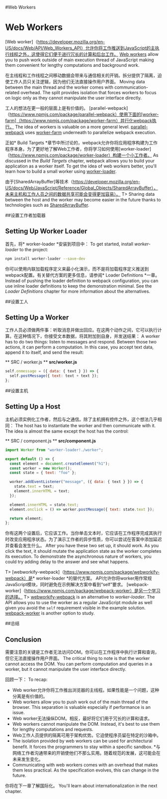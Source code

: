 #Web Workers
# Web Workers

[Web worker]（https://developer.mozilla.org/en-US/docs/Web/API/Web_Workers_API）允许你将工作推送到JavaScript的主执行线程之外，这使得它们便于进行冗长的计算和后台工作。
[Web workers](https://developer.mozilla.org/en-US/docs/Web/API/Web_Workers_API) allow you to push work outside of main execution thread of JavaScript making them convenient for lengthy computations and background work.

在主线程和工作线程之间移动数据会带来与通信相关的开销。拆分提供了隔离，迫使工作人员只关注逻辑，因为他们无法直接操作用户界面。
Moving data between the main thread and the worker comes with communication-related overhead. The split provides isolation that forces workers to focus on logic only as they cannot manipulate the user interface directly.

工人的想法在更一般的层面上是有价值的。 [parallel-webpack]（https://www.npmjs.com/package/parallel-webpack）使用下面的[worker-farm]（https://www.npmjs.com/package/worker-farm）并行化webpack执行。
The idea of workers is valuable on a more general level. [parallel-webpack](https://www.npmjs.com/package/parallel-webpack) uses [worker-farm](https://www.npmjs.com/package/worker-farm) underneath to parallelize webpack execution.

正如* Build Targets *章节中所讨论的，webpack允许你将应用程序构建为工作程序本身。为了更好地了解Web工作者，你将学习如何使用[worker-loader]（https://www.npmjs.com/package/worker-loader）构建一个小工作者。
As discussed in the *Build Targets* chapter, webpack allows you to build your application as a worker itself. To get the idea of web workers better, you'll learn how to build a small worker using [worker-loader](https://www.npmjs.com/package/worker-loader).

由于[SharedArrayBuffer]等技术（https://developer.mozilla.org/en-US/docs/Web/JavaScript/Reference/Global_Objects/SharedArrayBuffer），未来主机和工作人员之间的数据共享可能会变得更加容易）。
T> Sharing data between the host and the worker may become easier in the future thanks to technologies such as [SharedArrayBuffer](https://developer.mozilla.org/en-US/docs/Web/JavaScript/Reference/Global_Objects/SharedArrayBuffer).

##设置工作者加载器
## Setting Up Worker Loader

首先，将* worker-loader *安装到项目中：
To get started, install *worker-loader* to the project:

```bash
npm install worker-loader --save-dev
```

你可以使用内联加载程序定义来最小化演示，而不是将加载程序定义推送到webpack配置。有关替代方案的更多信息，请参阅* Loader Definitions *一章。
Instead of pushing the loader definition to webpack configuration, you can use inline loader definitions to keep the demonstration minimal. See the *Loader Definitions* chapter for more information about the alternatives.

##设置工人
## Setting Up a Worker

工作人员必须做两件事：听取消息并做出回应。在这两个动作之间，它可以执行计算。在这种情况下，你接受文本数据，将其附加到自身，并发送结果：
A worker has to do two things: listen to messages and respond. Between those two actions, it can perform a computation. In this case, you accept text data, append it to itself, and send the result:

** SRC / worker.js **
**src/worker.js**

```javascript
self.onmessage = ({ data: { text } }) => {
  self.postMessage({ text: text + text });
};
```

##设置主机
## Setting Up a Host

主机必须实例化工作者，然后与之通信。除了主机拥有控件之外，这个想法几乎相同：
The host has to instantiate the worker and then communicate with it. The idea is almost the same except the host has the control:

** SRC / component.js **
**src/component.js**

```javascript
import Worker from "worker-loader!./worker";

export default () => {
  const element = document.createElement("h1");
  const worker = new Worker();
  const state = { text: "foo" };

  worker.addEventListener("message", ({ data: { text } }) => {
    state.text = text;
    element.innerHTML = text;
  });

  element.innerHTML = state.text;
  element.onclick = () => worker.postMessage({ text: state.text });

  return element;
};
```

你有这两个设置后，它应该工作。当你单击文本时，它应该在工作程序完成其执行时改变应用程序状态。为了演示工作者的异步性质，你可以尝试在答案中添加延迟并查看会发生什么。
After you have these two set up, it should work. As you click the text, it should mutate the application state as the worker completes its execution. To demonstrate the asynchronous nature of workers, you could try adding delay to the answer and see what happens.

T> [webworkify-webpack]（https://www.npmjs.com/package/webworkify-webpack）是* worker-loader *的替代方案。 API允许你将worker用作常规JavaScript模块，同时避免在示例解决方案中看到“self”要求。 [webpack-worker]（https://www.npmjs.com/package/webpack-worker）是另一个学习的选择。
T> [webworkify-webpack](https://www.npmjs.com/package/webworkify-webpack) is an alternative to *worker-loader*. The API allows you to use the worker as a regular JavaScript module as well given you avoid the `self` requirement visible in the example solution. [webpack-worker](https://www.npmjs.com/package/webpack-worker) is another option to study.

##总结
## Conclusion

需要注意的关键是工作者无法访问DOM。你可以在工作程序中执行计算和查询，但它无法直接操作用户界面。
The critical thing to note is that the worker cannot access the DOM. You can perform computation and queries in a worker, but it cannot manipulate the user interface directly.

回顾一下：
To recap:

* Web worker允许你将工作推出浏览器的主线程。如果性能是一个问题，这种分离是有价值的。
* Web workers allow you to push work out of the main thread of the browser. This separation is valuable especially if performance is an issue.
* Web worker无法操纵DOM。相反，最好将它们用于冗长的计算和请求。
* Web workers cannot manipulate the DOM. Instead, it's best to use them for lengthy computations and requests.
* Web工作人员提供的隔离可用于架构优势。它迫使程序员留在特定的沙箱中。
* The isolation provided by web workers can be used for architectural benefit. It forces the programmers to stay within a specific sandbox.
*与网络工作者沟通带来的开销使他们不那么实用。随着规范的发展，这可能会在未来发生变化。
* Communicating with web workers comes with an overhead that makes them less practical. As the specification evolves, this can change in the future.

你将在下一章了解国际化。
You'll learn about internationalization in the next chapter.

